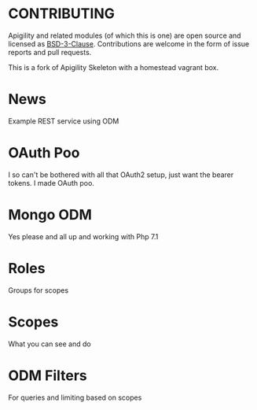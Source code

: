 # CONTRIBUTING

Apigility and related modules (of which this is one) are open source and licensed
as [BSD-3-Clause](http://opensource.org/licenses/BSD-3-Clause). Contributions
are welcome in the form of issue reports and pull requests.

This is a fork of Apigility Skeleton with a homestead vagrant box.

# News
Example REST service using ODM

# OAuth Poo
I so can't be bothered with all that OAuth2 setup, just want the bearer tokens. I made OAuth poo.

# Mongo ODM
Yes please and all up and working with Php 7.1

# Roles
Groups for scopes

# Scopes
What you can see and do

# ODM Filters
For queries and limiting based on scopes

